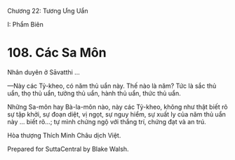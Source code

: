  

Chương 22: Tương Ưng Uẩn

I: Phẩm Biên

# 108\. Các Sa Môn

Nhân duyên ở Sāvatthi …

—Này các Tỷ-kheo, có năm thủ uẩn này. Thế nào là năm? Tức là sắc thủ uẩn, thọ thủ uẩn, tưởng thủ uẩn, hành thủ uẩn, thức thủ uẩn.

Những Sa-môn hay Bà-la-môn nào, này các Tỷ-kheo, không như thật biết rõ sự tập khởi, sự đoạn diệt, vị ngọt, sự nguy hiểm, sự xuất ly của năm thủ uẩn này … biết rõ…; tự mình chứng ngộ với thắng trí, chứng đạt và an trú.

Hòa thượng Thích Minh Châu dịch Việt.

Prepared for SuttaCentral by Blake Walsh.